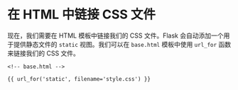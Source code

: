 # 在 HTML 中链接 CSS 文件

现在，我们需要在 HTML 模板中链接我们的 CSS 文件。Flask 会自动添加一个用于提供静态文件的 `static` 视图。我们可以在 `base.html` 模板中使用 `url_for` 函数来链接我们的 CSS 文件。

```html+jinja
<!-- base.html -->

{{ url_for('static', filename='style.css') }}
```
